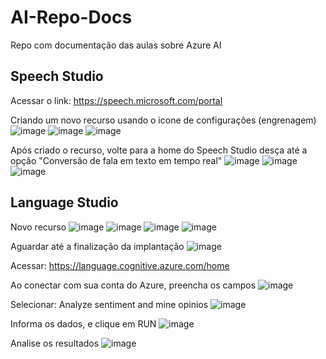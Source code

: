 # AI-Repo-Docs
Repo com documentação das aulas sobre Azure AI

## Speech Studio

Acessar o link: https://speech.microsoft.com/portal


Criando um novo recurso usando o icone de configurações (engrenagem)
![image](https://github.com/user-attachments/assets/07175092-3a66-4e4d-9fce-e7752703bff8)
![image](https://github.com/user-attachments/assets/665b6f2d-eacf-47af-8218-5a8b87c710ba)
![image](https://github.com/user-attachments/assets/3508c562-c850-4900-9073-e9c32bc1ccb7)

Após criado o recurso, volte para a home do Speech Studio desça até a opção "Conversão de fala em texto em tempo real"
![image](https://github.com/user-attachments/assets/d49be8ea-2268-4f50-9a05-39592d3f3d5e)
![image](https://github.com/user-attachments/assets/f7ceef17-ed94-42dd-92ba-8005c948d308)
![image](https://github.com/user-attachments/assets/5803e80e-72ca-4119-b67e-424ac394589c)

## Language Studio

Novo recurso
![image](https://github.com/user-attachments/assets/591f3265-92e9-44a5-b800-659d220c097b)
![image](https://github.com/user-attachments/assets/ec2291cc-78a8-4e0d-92c4-802fd5662636)
![image](https://github.com/user-attachments/assets/1754c48b-b8ce-4f90-9859-b3fb48c35949)
![image](https://github.com/user-attachments/assets/358e2200-fd67-4d62-ae40-2dde5bd328ba)

Aguardar até a finalização da implantação
![image](https://github.com/user-attachments/assets/d409af8e-dab9-4ec4-a7f8-3d8a75de7c9b)

Acessar: https://language.cognitive.azure.com/home

Ao conectar com sua conta do Azure, preencha os campos
![image](https://github.com/user-attachments/assets/d8d38ec8-428b-4b63-8395-bd46d342b2f6)

Selecionar: Analyze sentiment and mine opinios
![image](https://github.com/user-attachments/assets/10513327-06bf-47c9-9b58-5925ed984915)

Informa os dados, e clique em RUN
![image](https://github.com/user-attachments/assets/2a59edc2-bb1f-4a0a-901b-808fc75f9bed)

Analise os resultados
![image](https://github.com/user-attachments/assets/d4ea0e59-d950-4673-896f-dd7230475bb4)












